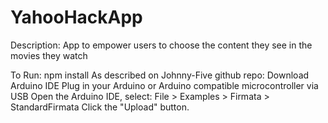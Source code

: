 YahooHackApp
======================

Description:
App to empower users to choose the content they see in the movies they watch

To Run:
npm install
As described on Johnny-Five github repo:
Download Arduino IDE
Plug in your Arduino or Arduino compatible microcontroller via USB
Open the Arduino IDE, select: File > Examples > Firmata > StandardFirmata
Click the "Upload" button.




